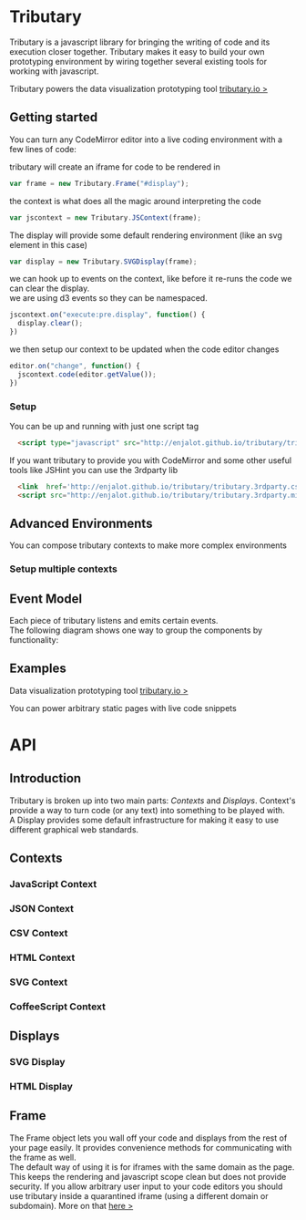 Tributary
=========

Tributary is a javascript library for bringing the writing of code and its execution closer together. 
Tributary makes it easy to build your own prototyping environment by wiring together 
several existing tools for working with javascript.

Tributary powers the data visualization prototyping tool [tributary.io >](http://tributary.io)

Getting started
---------------
You can turn any CodeMirror editor into a live coding environment with a few lines of code:

tributary will create an iframe for code to be rendered in  
```javascript
var frame = new Tributary.Frame("#display");
```
the context is what does all the magic around interpreting the code  
```javascript
var jscontext = new Tributary.JSContext(frame);
```
The display will provide some default rendering environment (like an svg element in this case)  
```javascript
var display = new Tributary.SVGDisplay(frame);
```

we can hook up to events on the context, like before it re-runs the code
we can clear the display.   
we are using d3 events so they can be namespaced.
```javascript
jscontext.on("execute:pre.display", function() {
  display.clear();
})
````
we then setup our context to be updated when the code editor changes
```javascript
editor.on("change", function() {
  jscontext.code(editor.getValue());
})
```

### Setup

You can be up and running with just one script tag
```html
  <script type="javascript" src="http://enjalot.github.io/tributary/tributary.v0.min.js"></script>
```

If you want tributary to provide you with CodeMirror and some other useful tools like JSHint you can use the 3rdparty lib 
```html
  <link  href='http://enjalot.github.io/tributary/tributary.3rdparty.css' rel='stylesheet'>
  <script src="http://enjalot.github.io/tributary/tributary.3rdparty.min.js" type="javascript" ></script>
```


Advanced Environments
---------------------

You can compose tributary contexts to make more complex environments
### Setup multiple contexts



Event Model
-----------

Each piece of tributary listens and emits certain events.  
The following diagram shows one way to group the components by functionality:


Examples
--------
Data visualization prototyping tool
[tributary.io >](http://tributary.io)

You can power arbitrary static pages with live code snippets


API
===

Introduction
------------
Tributary is broken up into two main parts: *Contexts* and *Displays*.
Context's provide a way to turn code (or any text) into something to be played with.  
A Display provides some default infrastructure for making it easy to use different graphical web standards.  

Contexts
--------
### JavaScript Context
### JSON Context
### CSV Context
### HTML Context
### SVG Context
### CoffeeScript Context

Displays
--------
### SVG Display
### HTML Display


Frame
-----
The Frame object lets you wall off your code and displays from the rest of your page easily.
It provides convenience methods for communicating with the frame as well.  
The default way of using it is for iframes with the same domain as the page.
This keeps the rendering and javascript scope clean but does not provide security. 
If you allow arbitrary user input to your code editors you should use tributary inside a quarantined iframe (using a different domain or subdomain). More on that [here >](https://github.com/enjalot/tributary/wiki/Security)





